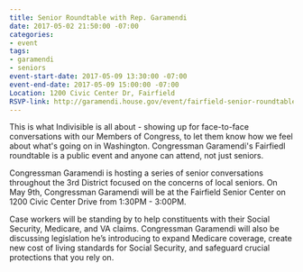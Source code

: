 ```yaml
---
title: Senior Roundtable with Rep. Garamendi
date: 2017-05-02 21:50:00 -07:00
categories:
- event
tags:
- garamendi
- seniors
event-start-date: 2017-05-09 13:30:00 -07:00
event-end-date: 2017-05-09 15:00:00 -07:00
Location: 1200 Civic Center Dr, Fairfield
RSVP-link: http://garamendi.house.gov/event/fairfield-senior-roundtable
---
```


This is what Indivisible is all about - showing up for face-to-face conversations with our Members of Congress, to let them know how we feel about what's going on in Washington. Congressman Garamendi's Fairfiedl roundtable is a public event and anyone can attend, not just seniors. 

Congressman Garamendi is hosting a series of senior conversations throughout the 3rd District focused on the concerns of local seniors. On May 9th, Congressman Garamendi will be at the Fairfield Senior Center on 1200 Civic Center Drive from 1:30PM - 3:00PM.

Case workers will be standing by to help constituents with their Social Security, Medicare, and VA claims. Congressman Garamendi will also be discussing legislation he’s introducing to expand Medicare coverage, create new cost of living standards for Social Security, and safeguard crucial protections that you rely on.